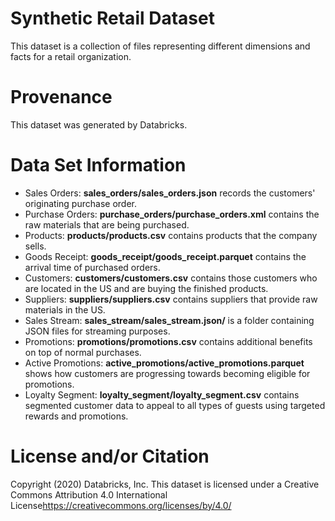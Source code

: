 Synthetic Retail Dataset
===============================
This dataset is a collection of files representing different dimensions and facts for a retail organization.

Provenance
===============================
This dataset was generated by Databricks.

Data Set Information
====================
* Sales Orders: **sales_orders/sales_orders.json** records the customers' originating purchase order.
* Purchase Orders: **purchase_orders/purchase_orders.xml** contains the raw materials that are being purchased.
* Products: **products/products.csv** contains products that the company sells.
* Goods Receipt: **goods_receipt/goods_receipt.parquet** contains the arrival time of purchased orders.
* Customers: **customers/customers.csv** contains those customers who are located in the US and are buying the finished products.
* Suppliers: **suppliers/suppliers.csv** contains suppliers that provide raw materials in the US.
* Sales Stream: **sales_stream/sales_stream.json/** is a folder containing JSON files for streaming purposes.
* Promotions: **promotions/promotions.csv** contains additional benefits on top of normal purchases.
* Active Promotions: **active_promotions/active_promotions.parquet** shows how customers are progressing towards becoming eligible for promotions.
* Loyalty Segment: **loyalty_segment/loyalty_segment.csv**  contains segmented customer data to appeal to all types of guests using targeted rewards and promotions.

License and/or Citation
=========================================
Copyright (2020) Databricks, Inc. This dataset is licensed under a Creative Commons Attribution 4.0 International License<https://creativecommons.org/licenses/by/4.0/>